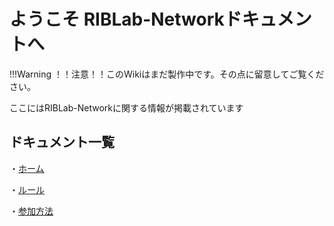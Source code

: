 # ようこそ RIBLab-Networkドキュメントへ

!!!Warning
    ！！注意！！このWikiはまだ製作中です。その点に留意してご覧ください。

ここにはRIBLab-Networkに関する情報が掲載されています

## ドキュメント一覧

・[ホーム](./)
</br>

・[ルール](./rules)
</br>

・[参加方法](./join)
